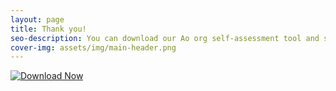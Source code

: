 ```yaml
---
layout: page
title: Thank you!
seo-description: You can download our Ao org self-assessment tool and see where you are at with your Salesforce journey.
cover-img: assets/img/main-header.png 
---
```

<meta name="googlebot" content="noindex">


<a href="assets/ao-self-assessment-tool.pdf" download><img src="https://aocollab.tech/assets/icons/download.png" alt="Download Now"></a>

<br/>
<br/>
